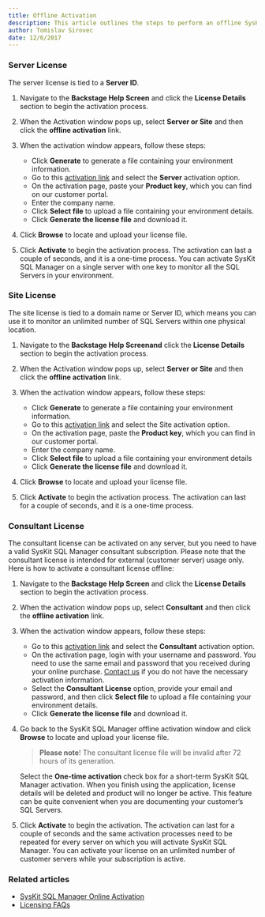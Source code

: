 ```yaml
---
title: Offline Activation
description: This article outlines the steps to perform an offline SysKit SQL Manager activation.
author: Tomislav Sirovec
date: 12/6/2017
---
```

 ### Server License

The server license is tied to a __Server ID__.

1. Navigate to the __Backstage Help Screen__ and click the __License Details__ section to begin the activation process.
1. When the Activation window pops up, select __Server or Site__ and then click the __offline activation__ link.
1. When the activation window appears, follow these steps:

   * Click __Generate__ to generate a file containing your environment  information.
   * Go to this [activation link](https://customers.acceleratio.net/activation/?P=sqldockit) and  select the __Server__ activation option.
   * On the activation page, paste your __Product key__, which you can find on our customer portal.
   * Enter the company name.
   * Click __Select file__ to upload a file containing your environment details.
   * Click  __Generate the license file__ and download it.

1. Click __Browse__ to locate and upload your license file.
1. Click __Activate__ to begin the activation process. The activation can last a couple of seconds, and it is a one-time process. You can activate SysKit SQL Manager on a single server with one key to monitor all the SQL Servers in your environment.

### Site License

The site license is tied to a domain name or Server ID, which means you can use it to monitor an unlimited number of SQL Servers within one physical location.

1. Navigate to the __Backstage Help Screenand__ click the __License Details__ section to begin the activation process.
1. When the Activation window pops up, select __Server or Site__ and then click the __offline activation__ link.
1. When the activation window appears, follow these steps:

   * Click __Generate__ to generate a file containing your environment information.
   * Go to this [activation link](https://customers.acceleratio.net/activation/?P=sqldockit) and select the Site activation option.
   * On the activation page, paste the __Product key__, which you can find in our customer portal.
   * Enter the company name.
   * Click __Select file__ to upload a file containing your environment details
   *  Click  __Generate the license file__ and download it.

1. Click __Browse__ to locate and upload your license file.
1. Click __Activate__ to begin the activation process. The activation can last for a couple of seconds, and it is a one-time process.

### Consultant License

The consultant license can be activated on any server, but you need to have a valid SysKit SQL Manager consultant subscription. Please note that the consultant license is intended for external (customer server) usage only. Here is how to activate a consultant license offline:

1. Navigate to the __Backstage Help Screen__ and click the __License Details__ section to begin the activation process.
1. When the activation window pops up, select __Consultant__ and then click the __offline activation__ link.
1. When the activation window appears, follow these steps:

   * Go to this [activation link](https://customers.acceleratio.net/activation/?P=sqldockit) and select the __Consultant__ activation option.
   * On the activation page, login with your username and password. You need to use the same email and password that you received during your online purchase. [Contact us](https://www.sqldockit.com/support/contact-us/) if you do not have the necessary activation information.
   * Select the __Consultant License__ option, provide your email and password, and then click __Select file__ to upload a file containing your environment details.
   * Click  __Generate the license file__ and download it.

1. Go back to the SysKit SQL Manager offline activation window and click __Browse__ to locate and upload your license file.

    > __Please note__! The consultant license file will be invalid after 72 hours of its generation.

   Select the __One-time activation__ check box for a short-term SysKit SQL Manager activation. When you finish using the application, license details will be deleted and product will no longer be active. This feature can be quite convenient when you are documenting your customer’s SQL Servers.

1. Click __Activate__ to begin the activation. The activation can last for a couple of seconds and the same activation processes need to be repeated for every server on which you will activate SysKit SQL Manager. You can activate your license on an unlimited number of customer servers while your subscription is active.

### Related articles

* [SysKit SQL Manager Online Activation](#internal/activation/online-activation)
* [Licensing FAQs](#internal/activation/licensing-faqs)
